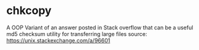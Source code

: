 # chkcopy
A OOP Variant of an answer posted in Stack overflow that can be a useful md5 checksum utility for transferring large files source: https://unix.stackexchange.com/a/96601
